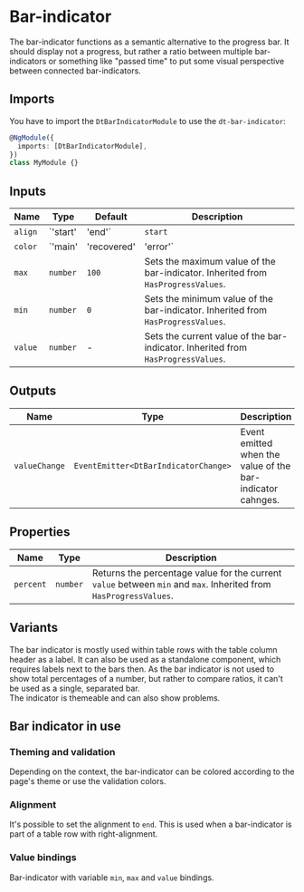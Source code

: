 # Bar-indicator

The bar-indicator functions as a semantic alternative to the progress bar. It
should display not a progress, but rather a ratio between multiple
bar-indicators or something like "passed time" to put some visual perspective
between connected bar-indicators.

<ba-live-example name="DtExampleBarIndicatorDefault"></ba-live-example>

## Imports

You have to import the `DtBarIndicatorModule` to use the `dt-bar-indicator`:

```typescript
@NgModule({
  imports: [DtBarIndicatorModule],
})
class MyModule {}
```

## Inputs

| Name    | Type                             | Default | Description                                                                                                        |
| ------- | -------------------------------- | ------- | ------------------------------------------------------------------------------------------------------------------ |
| `align` | `'start' | 'end'`                | `start` | Alignment of the bar-indicator defining if increasing percentage values let the bar grow to the left or the right. |
| `color` | `'main' | 'recovered' | 'error'` | `main`  | Current variation of the theme color which is applied to the color of the bar-indicator .                          |
| `max`   | `number`                         | `100`   | Sets the maximum value of the bar-indicator. Inherited from `HasProgressValues`.                                   |
| `min`   | `number`                         | `0`     | Sets the minimum value of the bar-indicator. Inherited from `HasProgressValues`.                                   |
| `value` | `number`                         | -       | Sets the current value of the bar-indicator. Inherited from `HasProgressValues`.                                   |

## Outputs

| Name          | Type                                 | Description                                                |
| ------------- | ------------------------------------ | ---------------------------------------------------------- |
| `valueChange` | `EventEmitter<DtBarIndicatorChange>` | Event emitted when the value of the bar-indicator cahnges. |

## Properties

| Name      | Type     | Description                                                                                                       |
| --------- | -------- | ----------------------------------------------------------------------------------------------------------------- |
| `percent` | `number` | Returns the percentage value for the current `value` between `min` and `max`. Inherited from `HasProgressValues`. |

## Variants

The bar indicator is mostly used within table rows with the table column header
as a label. It can also be used as a standalone component, which requires labels
next to the bars then. As the bar indicator is not used to show total
percentages of a number, but rather to compare ratios, it can't be used as a
single, separated bar.  
The indicator is themeable and can also show problems.

<ba-live-example name="DtExampleBarIndicatorColor"></ba-live-example>

## Bar indicator in use

### Theming and validation

Depending on the context, the bar-indicator can be colored according to the
page's theme or use the validation colors.
<ba-live-example name="DtExampleBarIndicatorColor"></ba-live-example>

### Alignment

It's possible to set the alignment to `end`. This is used when a bar-indicator
is part of a table row with right-alignment.
<ba-live-example name="DtExampleBarIndicatorAlignment"></ba-live-example>

### Value bindings

Bar-indicator with variable `min`, `max` and `value` bindings.
<ba-live-example name="DtExampleBarIndicatorDynamic"></ba-live-example>
